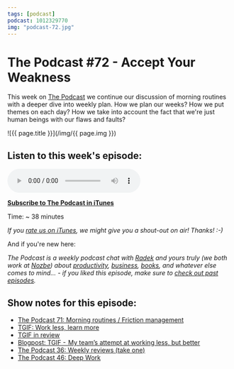 ```yaml
---
tags: [podcast]
podcast: 1012329770
img: "podcast-72.jpg"
---
```


# The Podcast #72 - Accept  Your Weakness

This week on [The Podcast][p] we continue our discussion of morning routines with a deeper dive into weekly plan. How we plan our weeks? How we put themes on each day? How we take into account the fact that we're just human beings with our flaws and faults?

<!--More-->

![{{ page.title }}](/img/{{ page.img }})

## Listen to this week's episode:

<audio controls>
<source src="https://files.nozbe.com/podcast/072.mp3" type="audio/mpeg">
</audio>

**[Subscribe to The Podcast in iTunes][i]**

Time: ~ 38 minutes

*If you [rate us on iTunes][i], we might give you a shout-out on air! Thanks! :-)*

And if you're new here:

*The Podcast is a weekly podcast chat with [Radek][r] and yours truly (we both work at [Nozbe][n]) about [productivity](/productivity), [business](/business), [books](/books), and whatever else comes to mind… - if you liked this episode, make sure to [check out past episodes](/podcast).*

## Show notes for this episode:

  * [The Podcast 71: Morning routines / Friction management](/podcast-71)
  * [TGIF: Work less, learn more](/podcast-60)
  * [TGIF in review](/podcast-70)
  * [Blogpost: TGIF -  My team’s attempt at working less, but better](https://nooffice.org/tgif-my-teams-attempt-at-working-less-but-better-360cd61de2f8#.ubhs7mq2a)
  * [The Podcast 36: Weekly reviews (take one)](/podcast-36)
  * [The Podcast 46: Deep Work](/podcast-46)

[e]: /podcast-72

[p]: /podcast
[n]: https://michael.gratis/nozbe
[r]: https://michael.gratis/radex
[i]: https://michael.gratis/thepodcast